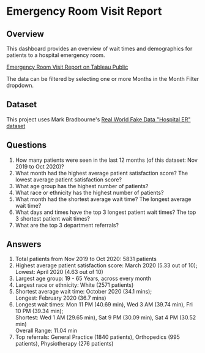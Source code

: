 # Emergency Room Visit Report

## Overview
This dashboard provides an overview of wait times and demographics for patients to a hospital emergency room.

[Emergency Room Visit Report on Tableau Public](https://public.tableau.com/app/profile/justinluzong/viz/EmergencyRoomVisitReport_17443380889530/EmergencyRoomVisitReport)

The data can be filtered by selecting one or more Months in the Month Filter dropdown.

## Dataset
This project uses Mark Bradbourne's [Real World Fake Data "Hospital ER" dataset](https://data.world/markbradbourne/rwfd-real-world-fake-data/workspace/file?filename=Hospital+ER.csv)

## Questions
1. How many patients were seen in the last 12 months (of this dataset: Nov 2019 to Oct 2020)?
2. What month had the highest average patient satisfaction score? The lowest average patient satisfaction score?
3. What age group has the highest number of patients?
4. What race or ethnicity has the highest number of patients?
5. What month had the shortest average wait time? The longest average wait time?
6. What days and times have the top 3 longest patient wait times? The top 3 shortest patient wait times?
7. What are the top 3 department referrals?

## Answers
1. Total patients from Nov 2019 to Oct 2020: 5831 patients
2. Highest average patient satisfaction score: March 2020 (5.33 out of 10);  
   Lowest: April 2020 (4.63 out of 10)
3. Largest age group: 19 - 65 Years, across every month
4. Largest race or ethnicity: White (2571 patients)
5. Shortest average wait time: October 2020 (34.1 mins);  
   Longest: February 2020 (36.7 mins)
6. Longest wait times: Mon 11 PM (40.69 min), Wed 3 AM (39.74 min), Fri 10 PM (39.34 min);  
   Shortest: Wed 1 AM (29.65 min), Sat 9 PM (30.09 min), Sat 4 PM (30.52 min)  
   Overall Range: 11.04 min
8. Top referrals: General Practice (1840 patients), Orthopedics (995 patients), Physiotherapy (276 patients)
